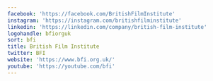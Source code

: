 ```yaml
---
facebook: 'https://facebook.com/BritishFilmInstitute'
instagram: 'https://instagram.com/britishfilminstitute'
linkedin: 'https://linkedin.com/company/british-film-institute'
logohandle: bfiorguk
sort: bfi
title: British Film Institute
twitter: BFI
website: 'https://www.bfi.org.uk/'
youtube: 'https://youtube.com/bfi'
---
```

